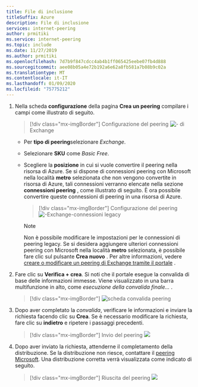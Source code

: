 ```yaml
---
title: File di inclusione
titleSuffix: Azure
description: File di inclusione
services: internet-peering
author: prmitiki
ms.service: internet-peering
ms.topic: include
ms.date: 11/27/2019
ms.author: prmitiki
ms.openlocfilehash: 7d7b9f847cdcc4ab4b1ff065425eebe07fb4d888
ms.sourcegitcommit: aee08b05a4e72b192a6e62a8fb581a7b08b9c02a
ms.translationtype: MT
ms.contentlocale: it-IT
ms.lasthandoff: 01/09/2020
ms.locfileid: "75775212"
---
```

1. Nella scheda **configurazione** della pagina **Crea un peering** compilare i campi come illustrato di seguito.

    > [!div class="mx-imgBorder"]
    > Configurazione del peering ![-](../media/setup-exchange-conf-tab.png) di Exchange

    * Per **tipo di peering**selezionare *Exchange*.
    * Selezionare **SKU** come *Basic Free*.
    * Scegliere la **posizione** in cui si vuole convertire il peering nella risorsa di Azure. Se si dispone di connessioni peering con Microsoft nella località **metro** selezionata che non vengono convertite in risorsa di Azure, tali connessioni verranno elencate nella sezione **connessioni peering** , come illustrato di seguito. È ora possibile convertire queste connessioni di peering in una risorsa di Azure.

        > [!div class="mx-imgBorder"]
        > Configurazione del peering ![-Exchange-connessioni legacy](../media/setup-exchange-legacy-conf-tab.png)

        > [!NOTE]
        > Non è possibile modificare le impostazioni per le connessioni di peering legacy. Se si desidera aggiungere ulteriori connessioni peering con Microsoft nella località **metro** selezionata, è possibile fare clic sul pulsante **Crea nuovo** . Per altre informazioni, vedere [creare o modificare un peering di Exchange tramite il portale](../howto-exchange-portal.md) .
        >

1. Fare clic su **Verifica + crea**. Si noti che il portale esegue la convalida di base delle informazioni immesse. Viene visualizzato in una barra multifunzione in alto, come *esecuzione della convalida finale...* .

    > [!div class="mx-imgBorder"]
    > ![scheda convalida peering](../media/setup-direct-review-tab-validation.png)

1. Dopo aver completato la *convalida*, verificare le informazioni e inviare la richiesta facendo clic su **Crea**. Se è necessario modificare la richiesta, fare clic su **indietro** e ripetere i passaggi precedenti.

    > [!div class="mx-imgBorder"]
    > Invio del peering ![](../media/setup-exchange-review-tab-submit.png)

1. Dopo aver inviato la richiesta, attenderne il completamento della distribuzione. Se la distribuzione non riesce, contattare il [peering Microsoft](mailto:peering@microsoft.com). Una distribuzione corretta verrà visualizzata come indicato di seguito.

    > [!div class="mx-imgBorder"]
    > Riuscita del peering ![](../media/setup-direct-success.png)
